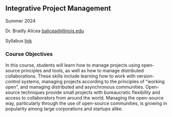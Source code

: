 ## Integrative Project Management 
Summer 2024

Dr. Bradly Alicea
[balicea@illinois.edu](mailto:balicea@illinois.edu)

Syllabus [link](https://github.com/OREL-group/Project-Management/tree/main/Syllabus)

### Course Objectives
In this course, students will learn how to manage projects using open-source principles and tools, as well as how to manage distributed collaborations. These skills include learning how to work with version-control systems, managing projects according to the principles of “working open”, and managing distributed and asynchronous communities. Open-source techniques provide small projects with bureaucratic flexibility and access to collaborators from around the world. Managing the open-source way, particularly through the use of open-source communities, is growing in popularity among large corporations and startups alike. 

